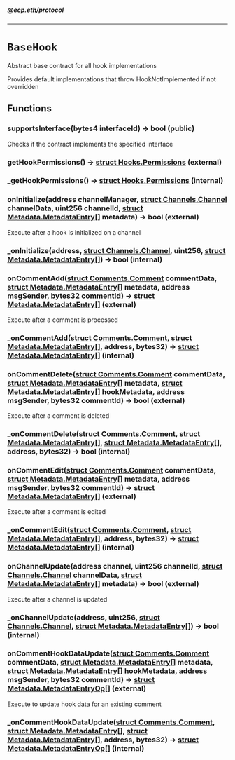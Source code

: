 ##### @ecp.eth/protocol

----

# `BaseHook`

Abstract base contract for all hook implementations


Provides default implementations that throw HookNotImplemented if not overridden







## Functions

### supportsInterface(bytes4 interfaceId) → bool (public)

Checks if the contract implements the specified interface




### getHookPermissions() → [struct Hooks.Permissions](/protocol-reference/types/Hooks#permissions) (external)





### _getHookPermissions() → [struct Hooks.Permissions](/protocol-reference/types/Hooks#permissions) (internal)





### onInitialize(address channelManager, [struct Channels.Channel](/protocol-reference/types/Channels#channel) channelData, uint256 channelId, [struct Metadata.MetadataEntry[]](/protocol-reference/types/Metadata#metadataentry) metadata) → bool (external)

Execute after a hook is initialized on a channel




### _onInitialize(address, [struct Channels.Channel](/protocol-reference/types/Channels#channel), uint256, [struct Metadata.MetadataEntry[]](/protocol-reference/types/Metadata#metadataentry)) → bool (internal)





### onCommentAdd([struct Comments.Comment](/protocol-reference/types/Comments#comment) commentData, [struct Metadata.MetadataEntry[]](/protocol-reference/types/Metadata#metadataentry) metadata, address msgSender, bytes32 commentId) → [struct Metadata.MetadataEntry[]](/protocol-reference/types/Metadata#metadataentry) (external)

Execute after a comment is processed




### _onCommentAdd([struct Comments.Comment](/protocol-reference/types/Comments#comment), [struct Metadata.MetadataEntry[]](/protocol-reference/types/Metadata#metadataentry), address, bytes32) → [struct Metadata.MetadataEntry[]](/protocol-reference/types/Metadata#metadataentry) (internal)





### onCommentDelete([struct Comments.Comment](/protocol-reference/types/Comments#comment) commentData, [struct Metadata.MetadataEntry[]](/protocol-reference/types/Metadata#metadataentry) metadata, [struct Metadata.MetadataEntry[]](/protocol-reference/types/Metadata#metadataentry) hookMetadata, address msgSender, bytes32 commentId) → bool (external)

Execute after a comment is deleted




### _onCommentDelete([struct Comments.Comment](/protocol-reference/types/Comments#comment), [struct Metadata.MetadataEntry[]](/protocol-reference/types/Metadata#metadataentry), [struct Metadata.MetadataEntry[]](/protocol-reference/types/Metadata#metadataentry), address, bytes32) → bool (internal)





### onCommentEdit([struct Comments.Comment](/protocol-reference/types/Comments#comment) commentData, [struct Metadata.MetadataEntry[]](/protocol-reference/types/Metadata#metadataentry) metadata, address msgSender, bytes32 commentId) → [struct Metadata.MetadataEntry[]](/protocol-reference/types/Metadata#metadataentry) (external)

Execute after a comment is edited




### _onCommentEdit([struct Comments.Comment](/protocol-reference/types/Comments#comment), [struct Metadata.MetadataEntry[]](/protocol-reference/types/Metadata#metadataentry), address, bytes32) → [struct Metadata.MetadataEntry[]](/protocol-reference/types/Metadata#metadataentry) (internal)





### onChannelUpdate(address channel, uint256 channelId, [struct Channels.Channel](/protocol-reference/types/Channels#channel) channelData, [struct Metadata.MetadataEntry[]](/protocol-reference/types/Metadata#metadataentry) metadata) → bool (external)

Execute after a channel is updated




### _onChannelUpdate(address, uint256, [struct Channels.Channel](/protocol-reference/types/Channels#channel), [struct Metadata.MetadataEntry[]](/protocol-reference/types/Metadata#metadataentry)) → bool (internal)





### onCommentHookDataUpdate([struct Comments.Comment](/protocol-reference/types/Comments#comment) commentData, [struct Metadata.MetadataEntry[]](/protocol-reference/types/Metadata#metadataentry) metadata, [struct Metadata.MetadataEntry[]](/protocol-reference/types/Metadata#metadataentry) hookMetadata, address msgSender, bytes32 commentId) → [struct Metadata.MetadataEntryOp[]](/protocol-reference/types/Metadata#metadataentryop) (external)

Execute to update hook data for an existing comment




### _onCommentHookDataUpdate([struct Comments.Comment](/protocol-reference/types/Comments#comment), [struct Metadata.MetadataEntry[]](/protocol-reference/types/Metadata#metadataentry), [struct Metadata.MetadataEntry[]](/protocol-reference/types/Metadata#metadataentry), address, bytes32) → [struct Metadata.MetadataEntryOp[]](/protocol-reference/types/Metadata#metadataentryop) (internal)







